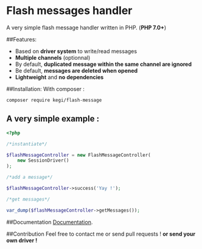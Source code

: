 # Flash messages handler
A very simple flash message handler written in PHP. (**PHP 7.0+**)

##Features:
- Based on **driver system** to write/read messages
- **Multiple channels** (optionnal)
- By default, **duplicated message within the same channel are ignored**
- Be default, **messages are deleted when opened**
- **Lightweight** and **no dependencies**

##Installation:
With composer :
```
composer require kegi/flash-message
```

## A very simple example :

```php
<?php

/*instantiate*/

$flashMessageController = new FlashMessageController(
    new SessionDriver()
);

/*add a message*/

$flashMessageController->success('Yay !');

/*get messages*/

var_dump($flashMessageController->getMessages());

```

##Documentation
[Documentation](/docs/README.md).

##Contribution
Feel free to contact me or send pull requests !
**or send your own driver !**
